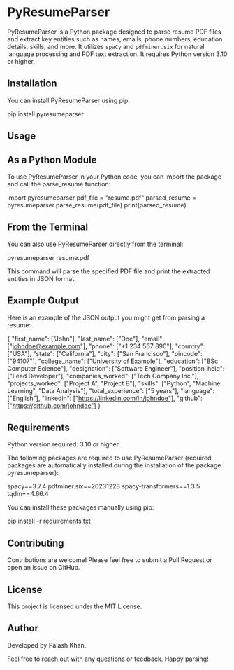 # PyResumeParser

PyResumeParser is a Python package designed to parse resume PDF files and extract key entities such as names, emails, phone numbers, education details, skills, and more. It utilizes `spaCy` and `pdfminer.six` for natural language processing and PDF text extraction. It requires Python version 3.10 or higher.



## Installation

You can install PyResumeParser using pip:

pip install pyresumeparser



## Usage

As a Python Module
-------------------
To use PyResumeParser in your Python code, you can import the package and call the parse_resume function:

import pyresumeparser
pdf_file = "resume.pdf"
parsed_resume = pyresumeparser.parse_resume(pdf_file)
print(parsed_resume)


From the Terminal
--------------------
You can also use PyResumeParser directly from the terminal:

pyresumeparser resume.pdf

This command will parse the specified PDF file and print the extracted entities in JSON format.



## Example Output

Here is an example of the JSON output you might get from parsing a resume:


{
    "first_name": ["John"],
    "last_name": ["Doe"],
    "email": ["johndoe@example.com"],
    "phone": ["+1 234 567 890"],
    "country": ["USA"],
    "state": ["California"],
    "city": ["San Francisco"],
    "pincode": ["94107"],
    "college_name": ["University of Example"],
    "education": ["BSc Computer Science"],
    "designation": ["Software Engineer"],
    "position_held": ["Lead Developer"],
    "companies_worked": ["Tech Company Inc."],
    "projects_worked": ["Project A", "Project B"],
    "skills": ["Python", "Machine Learning", "Data Analysis"],
    "total_experience": ["5 years"],
    "language": ["English"],
    "linkedin": ["https://linkedin.com/in/johndoe"],
    "github": ["https://github.com/johndoe"]
}



## Requirements

Python version required: 3.10 or higher.

The following packages are required to use PyResumeParser (required packages are automatically installed during the installation of the package pyresumeparser):

spacy==3.7.4
pdfminer.six==20231228
spacy-transformers==1.3.5
tqdm==4.66.4


You can install these packages manually using pip:

pip install -r requirements.txt



## Contributing

Contributions are welcome! Please feel free to submit a Pull Request or open an issue on GitHub.



## License

This project is licensed under the MIT License.



## Author

Developed by Palash Khan.

Feel free to reach out with any questions or feedback. Happy parsing!

